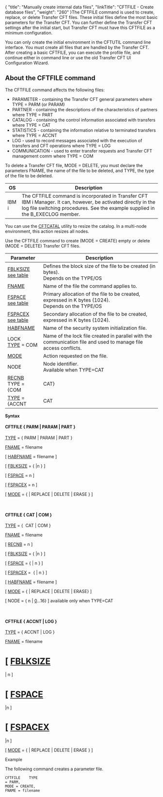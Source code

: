 {
    "title": "Manually create internal data files",
    "linkTitle": "CFTFILE &#45; Create database files",
    "weight": "260"
}The CFTFILE command is used to create, replace, or delete Transfer CFT
files. These initial files define the most basic parameters for the Transfer
CFT. You can further define the Transfer CFT settings after the initial
start, but Transfer CFT must  have this CFTFILE as a minimum
configuration.

You can only create the initial environment in the CFTUTIL command line
interface. You must create all files that are handled by the Transfer
CFT. After creating a basic CFTFILE, you can execute the profile
file, and continue either in command line or use the old Transfer CFT UI Configuration
Wizard.

## About the CFTFILE command

The CFTFILE command affects the following files:

-   PARAMETER - containing
    the Transfer CFT general parameters where TYPE = PARM (or PARAM)
-   PARTNER - containing
    the descriptions of the characteristics of partners where TYPE = PART
-   CATALOG - containing
    the control information associated with transfers where TYPE = CAT
-   STATISTICS - containing
    the information relative to terminated transfers where TYPE = ACCNT
-   LOG - used to record
    messages associated with the execution of transfers and CFT operations
    where TYPE = LOG
-   COMMUNICATION -
    used to enter transfer requests and Transfer CFT management comm where
    TYPE = COM

To delete a Transfer CFT file, MODE = DELETE, you must declare the parameters
FNAME, the name of the file
to be deleted, and TYPE, the
type of the file to be deleted.


| OS  | Description  |
| --- | --- |
|  IBM i  |  The CFTFILE command is incorporated in Transfer CFT IBM i Manager. It can, however, be activated directly in the log file switching procedures. See the example supplied in the B_EXECLOG member.  |


You can use the [CFTCATAL](../../../cft_intro_install/unix_install_start_here/run_first_time_ux/use_cft_utilities) utility to resize the catalog. In a multi-node environment, this action resizes all nodes.

Use the CFTFILE command to create (MODE = CREATE) empty or delete (MODE
= DELETE) Transfer CFT files.


| Parameter  | Description  |
| --- | --- |
|  <a href="../../../c_intro_userinterfaces/command_summary/parameter_intro/fblksize">FBLKSIZE</a><br/><a href="../../../c_intro_userinterfaces/command_summary/parameter_intro/fblksize">see table</a>  |  Defines the block size of the file to be created (in bytes).<br/>Depends on the TYPE/OS  |
|  <a href="../../../c_intro_userinterfaces/command_summary/parameter_intro/fname">FNAME</a>  |  Name of the file the command applies to.  |
|  <a href="../../../c_intro_userinterfaces/command_summary/parameter_intro/fspace">FSPACE</a><br/><a href="../../../c_intro_userinterfaces/command_summary/parameter_intro/fspace">see table</a>  |  Primary allocation of the file to be created, expressed in K bytes (1024).<br/>Depends on the TYPE/OS  |
|  <a href="../../../c_intro_userinterfaces/command_summary/parameter_intro/fspacex">FSPACEX</a><br/><a href="../../../c_intro_userinterfaces/command_summary/parameter_intro/fspacex">see table</a>  |  Secondary allocation of the file to be created, expressed in K bytes (1024).<br/>  |
|  <a href="../../../c_intro_userinterfaces/command_summary/parameter_intro/habfname">HABFNAME</a>  |  Name of the security system initialization file.  |
|  LOCK<br/><a href="../../../c_intro_userinterfaces/command_summary/parameter_intro/type">TYPE</a> = COM  |  Name of the lock file created in parallel with the communication file and used to manage file access conflicts.  |
|  <a href="../../../c_intro_userinterfaces/command_summary/parameter_intro/mode">MODE</a>  |  Action requested on the file.  |
|  NODE  |  Node identifier.<br/>Available when TYPE=CAT  |
|  <a href="../../../c_intro_userinterfaces/command_summary/parameter_intro/recnb">RECNB</a> <br/>TYPE = {COM | CAT}  |  Number of records in the file.  |
|  <a href="../../../c_intro_userinterfaces/command_summary/parameter_intro/type">TYPE</a> = {ACCNT | CAT | COM | LOG | PARM (PARMA) | PART}  |  Type of file concerned by the command.<br/>When TYPE = CAT, COM, PARM or PART, you can use the HABFNAME parameter for security.  |


**Syntax**

#### CFTFILE { PARM | PARAM | PART }

[TYPE](../../../c_intro_userinterfaces/command_summary/parameter_intro/type)
= { PARM | PARAM | PART }

[FNAME](../../../c_intro_userinterfaces/command_summary/parameter_intro/fname)
= filename  

\[ [HABFNAME](../../../c_intro_userinterfaces/command_summary/parameter_intro/habfname)
= filename \]

\[ [FBLKSIZE](../../../c_intro_userinterfaces/command_summary/parameter_intro/fblksize)
= {
|n } \]

\[ [FSPACE](../../../c_intro_userinterfaces/command_summary/parameter_intro/fspace)
= n \]

\[ [FSPACEX](../../../c_intro_userinterfaces/command_summary/parameter_intro/fspacex)
= n \]

\[ [MODE](../../../c_intro_userinterfaces/command_summary/parameter_intro/mode)
= {
| REPLACE | DELETE | ERASE } \]

 

#### CFTFILE { CAT | COM }

[TYPE](../../../c_intro_userinterfaces/command_summary/parameter_intro/type)
= {  CAT
| COM }

[FNAME](../../../c_intro_userinterfaces/command_summary/parameter_intro/fname)
= filename

\[ [RECNB](../../../c_intro_userinterfaces/command_summary/parameter_intro/recnb)
= n \]

\[ [FBLKSIZE](../../../c_intro_userinterfaces/command_summary/parameter_intro/fblksize)
= {
|n } \]

\[ [FSPACE](../../../c_intro_userinterfaces/command_summary/parameter_intro/fspace)
= {
| n } \]

\[ [FSPACEX](../../../c_intro_userinterfaces/command_summary/parameter_intro/fspacex)
=  {
| n } \]

\[ [HABFNAME](../../../c_intro_userinterfaces/command_summary/parameter_intro/habfname)
= filename \]

\[ [MODE](../../../c_intro_userinterfaces/command_summary/parameter_intro/mode)
= {
| REPLACE | DELETE | ERASE} \]

\[ NODE = { n | <u>0</u>...16} \] available only when TYPE=CAT

 

#### CFTFILE { ACCNT | LOG }

[TYPE](../../../c_intro_userinterfaces/command_summary/parameter_intro/type)
= { ACCNT | LOG }

[FNAME](../../../c_intro_userinterfaces/command_summary/parameter_intro/fname)
= filename

\[ [FBLKSIZE](../../../c_intro_userinterfaces/command_summary/parameter_intro/fblksize)
=
| n \]

\[ [FSPACE](../../../c_intro_userinterfaces/command_summary/parameter_intro/fspace)
=
|n \]

\[ [FSPACEX](../../../c_intro_userinterfaces/command_summary/parameter_intro/fspacex)
=
|n \]

\[ [MODE](../../../c_intro_userinterfaces/command_summary/parameter_intro/mode)
= {
| REPLACE | DELETE | ERASE } \]

Example

The following command creates a parameter file.

```
CFTFILE    TYPE
= PARM,
MODE = CREATE,
FNAME = filename
```
